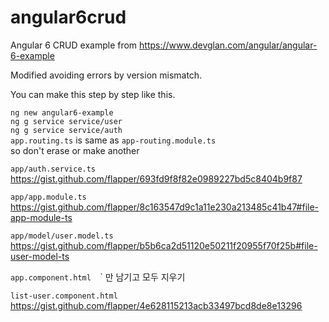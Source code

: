 # angular6crud
Angular 6 CRUD example  from https://www.devglan.com/angular/angular-6-example

Modified avoiding errors by version mismatch.

You can make this step by step like this.

`ng new angular6-example`  
`ng g service service/user`  
`ng g service service/auth`  
`app.routing.ts` is same as `app-routing.module.ts`  
 so don't erase or make another  
 
`app/auth.service.ts`  
 https://gist.github.com/flapper/693fd9f8f82e0989227bd5c8404b9f87  
 
`app/app.module.ts`  
https://gist.github.com/flapper/8c163547d9c1a11e230a213485c41b47#file-app-module-ts  

`app/model/user.model.ts`  
https://gist.github.com/flapper/b5b6ca2d51120e50211f20955f70f25b#file-user-model-ts  

`app.component.html 
`<router-outlet></router-outlet>` 만 남기고 모두 지우기  

`list-user.component.html`  
https://gist.github.com/flapper/4e628115213acb33497bcd8de8e13296  
